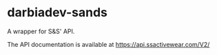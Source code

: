 # darbiadev-sands

A wrapper for S&S' API.

The API documentation is available at https://api.ssactivewear.com/V2/
